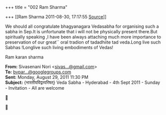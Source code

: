 +++
title = "002 Ram Sharma"

+++
[[Ram Sharma	2011-08-30, 17:17:55 [Source](https://groups.google.com/g/bvparishat/c/pLBMYI5TBiM)]]



We should all congratulate bhagyanagara Vedasabha for organising such a sabha in Sep.It is unfortunate that i will not be physically present there.But spiritually speaking ,I have been always attaching much more importance to preservation of our great`` oral tradion of tadadhiite tad veda.Long live such Sabhas !Longlive such living embodiments of Vedas!

 Ram karan sharma

  

**From:** Sivasenani Nori \<[sivas...@gmail.com]()\>  
**To:** [bvpar...@googlegroups.com]()  
**Sent:** Monday, August 29, 2011 11:30 PM  
**Subject:** {भारतीयविद्वत्परिषत्} Veda Sabha - Hyderabad - 4th Sept 2011 - Sunday - Invitation - All are welcome  
  





